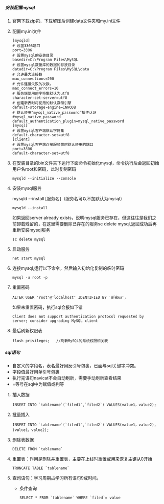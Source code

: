 ##### 安装配置mysql

1. 官网下载zip包，下载解压后创建data文件夹和my.ini文件

2. 配置my.ini文件

   ```
   [mysqld]
   # 设置3306端口
   port=3306
   # 设置mysql的安装目录
   basedir=C:\Program Files\MySQL
   # 设置mysql数据库的数据的存放目录
   datadir=C:\Program Files\MySQL\data
   # 允许最大连接数
   max_connections=200
   # 允许连接失败的次数。
   max_connect_errors=10
   # 服务端使用的字符集默认为utf8
   character-set-server=utf8
   # 创建新表时将使用的默认存储引擎
   default-storage-engine=INNODB
   # 默认使用“mysql_native_password”插件认证
   #mysql_native_password
   default_authentication_plugin=mysql_native_password
   [mysql]
   # 设置mysql客户端默认字符集
   default-character-set=utf8
   [client]
   # 设置mysql客户端连接服务端时默认使用的端口
   port=3306
   default-character-set=utf8
   ```

3. 在安装目录的bin文件夹下运行下面命令初始化mysql，命令执行后会返回初始用户名root和密码，此时复制密码

   ```
   mysqld --initialize --console
   ```

4. 安装mysql服务

   mysqld --install [服务名]（服务名可以不加默认为mysql）

   ```
   mysqld --install
   ```

   如果返回server already exists，说明mysql服务已存在，但这往往是我们之前卸载残留的，在这里需要删除已存在的服务sc delete mysql,返回成功后再重新安装mysql服务

   ```
   sc delete mysql
   ```

5. 启动服务

   ```
   net start mysql
   ```

6. 连接mysql,运行以下命令，然后输入初始化复制的临时密码

   ```
   mysql -u root -p
   ```

7. 重置密码

   ```
   ALTER USER 'root'@'localhost' IDENTIFIED BY '新密码';
   ```

   如果未重置密码，执行sql会报如下错

   ```
   Client does not support authentication protocol requested by server; consider upgrading MySQL client
   ```

8. 最后刷新权限表

   ```
   flush privileges;   //刷新MySQL的系统权限相关表
   ```

   

##### sql语句

- 自定义的字段名，表名最好用反引号包裹，已面与sql关键字冲突。
- 字段值最好用单引号包裹
- 执行完语句navicat不会自动刷新，需要手动刷新查看结果
- =等号在sql中为赋值或判等

1. 插入数据

   ```mysql
   INSERT INTO `tablename`(`filed1`,`filed2`) VALUES(value1，value2);
   ```

2. 批量插入

   ```mysql
   INSERT INTO `tablename`(`filed1`,`filed2`) VALUES(value1，value2),(value1，value2);
   ```

3. 删除表数据

   ```mysql
   DELETE FROM `tablename`
   ```

4. 重置表：作用是删除并重置表，主要在上线时重置或用来恢复主键从0开始

   ```mysql
   TRUNCATE TABLE `tablename`
   ```

5. 查询语句：学习周期占学习所有语句9成时间。

   - 条件查询

     ```mysql
     SELECT * FROM `tablename` WHERE `filed`= value
     ```

     